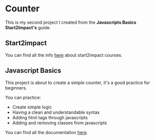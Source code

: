 # Counter

This is my second project I created from the **Javascripts Basics Start2Impact's** guide.

## Start2impact

You can find all the info [here](https://www.start2impact.it/percorsi/full-stack/) about start2impact courses.

## Javascript Basics

This project is about to create a simple counter, it's a good practice for beginners.

You can practice:

- Create simple logic
- Having a clean and understandable syntax
- Adding html tags through javascripts
- Adding and removing classes from javascripts

You can find all the documentation [here](https://developer.mozilla.org/en-US/docs/Web/JavaScript?retiredLocale).
